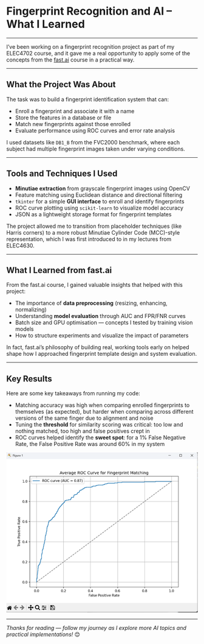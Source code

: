 # Fingerprint Recognition and AI – What I Learned
---

I’ve been working on a fingerprint recognition project as part of my ELEC4702 course, and it gave me a real opportunity to apply some of the concepts from the [fast.ai](https://www.fast.ai) course in a practical way.

---

## What the Project Was About

The task was to build a fingerprint identification system that can:

- Enroll a fingerprint and associate it with a name
- Store the features in a database or file
- Match new fingerprints against those enrolled
- Evaluate performance using ROC curves and error rate analysis

I used datasets like `DB1_B` from the FVC2000 benchmark, where each subject had multiple fingerprint images taken under varying conditions.

---

## Tools and Techniques I Used

- **Minutiae extraction** from grayscale fingerprint images using OpenCV
- Feature matching using Euclidean distance and directional filtering
- `tkinter` for a simple **GUI interface** to enroll and identify fingerprints
- ROC curve plotting using `scikit-learn` to visualize model accuracy
- JSON as a lightweight storage format for fingerprint templates

The project allowed me to transition from placeholder techniques (like Harris corners) to a more robust Minutiae Cylinder Code (MCC)-style representation, which I was first introduced to in my lectures from ELEC4630.

---

## What I Learned from fast.ai

From the fast.ai course, I gained valuable insights that helped with this project:

- The importance of **data preprocessing** (resizing, enhancing, normalizing)
- Understanding **model evaluation** through AUC and FPR/FNR curves
- Batch size and GPU optimisation — concepts I tested by training vision models
- How to structure experiments and visualize the impact of parameters

In fact, fast.ai’s philosophy of building real, working tools early on helped shape how I approached fingerprint template design and system evaluation.

---

## Key Results

Here are some key takeaways from running my code:

- Matching accuracy was high when comparing enrolled fingerprints to themselves (as expected), but harder when comparing across different versions of the same finger due to alignment and noise
- Tuning the **threshold** for similarity scoring was critical: too low and nothing matched, too high and false positives crept in
- ROC curves helped identify the **sweet spot**: for a 1% False Negative Rate, the False Positive Rate was around 60% in my system

![Sample ROC Curve](/images/roc_example.png)

---


*Thanks for reading — follow my journey as I explore more AI topics and practical implementations!* 😊
